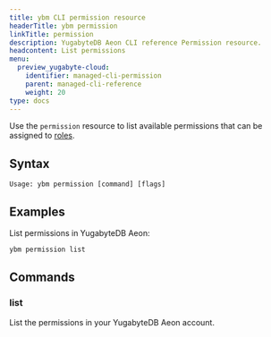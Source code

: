 ```yaml
---
title: ybm CLI permission resource
headerTitle: ybm permission
linkTitle: permission
description: YugabyteDB Aeon CLI reference Permission resource.
headcontent: List permissions
menu:
  preview_yugabyte-cloud:
    identifier: managed-cli-permission
    parent: managed-cli-reference
    weight: 20
type: docs
---
```


Use the `permission` resource to list available permissions that can be assigned to [roles](../../../../managed-security/managed-roles/).

## Syntax

```text
Usage: ybm permission [command] [flags]
```

## Examples

List permissions in YugabyteDB Aeon:

```sh
ybm permission list
```

## Commands

### list

List the permissions in your YugabyteDB Aeon account.
